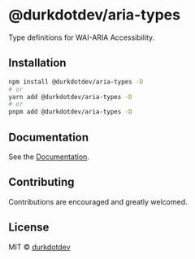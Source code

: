 # @durkdotdev/aria-types

Type definitions for WAI-ARIA Accessibility.

## Installation

```bash
npm install @durkdotdev/aria-types -D
# or
yarn add @durkdotdev/aria-types -D
# or
pnpm add @durkdotdev/aria-types -D
```

## Documentation

See the [Documentation](/packages/aria-types/README.md).

## Contributing

Contributions are encouraged and greatly welcomed.

## License

MIT © [durkdotdev](https://github.com/durkdotdev)
